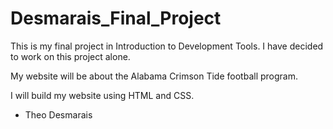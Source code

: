 # Desmarais_Final_Project

This is my final project in Introduction to Development Tools. I have decided to work on this project alone. 

My website will be about the Alabama Crimson Tide football program.

I will build my website using HTML and CSS.

- Theo Desmarais
